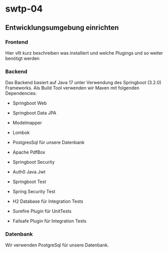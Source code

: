 # swtp-04

## Entwicklungsumgebung einrichten

### Frontend
Hier vllt kurz beschreiben was installiert und welche Plugings und so weiter benötigt werden

### Backend
Das Backend basiert auf Java 17 unter Verwendung des Springboot (3.2.0) Frameworks. Als Build Tool verwenden wir Maven mit folgenden Dependencies:

- Springboot Web
- Springboot Data JPA
- Modelmapper
- Lombok
- PostgresSql für unsere Datenbank
- Apache PdfBox
- Springboot Security
- Auth0 Java Jwt


- Springboot Test
- Spring Security Test
- H2 Database für Integration Tests
- Surefire Plugin für UnitTests
- Failsafe Plugin für Integration Tests

### Datenbank
Wir verwenden PostgreSql für unsere Datenbank. 

